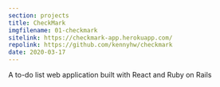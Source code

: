 ```yaml
---
section: projects
title: CheckMark
imgfilename: 01-checkmark
sitelink: https://checkmark-app.herokuapp.com/
repolink: https://github.com/kennyhw/checkmark
date: 2020-03-17
---
```


A to-do list web application built with React and Ruby on Rails